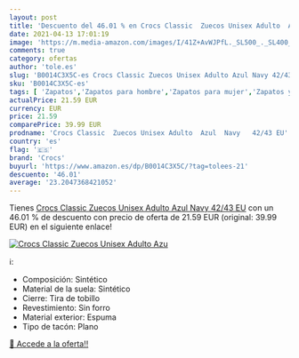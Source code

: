 ```yaml
---
layout: post
title: 'Descuento del 46.01 % en Crocs Classic  Zuecos Unisex Adulto  Azu'
date: 2021-04-13 17:01:19
image: 'https://m.media-amazon.com/images/I/41Z+AvWJPfL._SL500_._SL400_.jpg'
comments: true
category: ofertas
author: 'tole.es'
slug: 'B0014C3X5C-es Crocs Classic Zuecos Unisex Adulto Azul Navy 42/43 EU'
sku: 'B0014C3X5C-es'
tags: [ 'Zapatos','Zapatos para hombre','Zapatos para mujer','Zapatos y complementos','Zuecos de mujer','Zuecos y mules de mujer','Zuecos y mules para hombre','crocs','zuecos', ]
actualPrice: 21.59 EUR
currency: EUR
price: 21.59
comparePrice: 39.99 EUR
prodname: 'Crocs Classic  Zuecos Unisex Adulto  Azul  Navy   42/43 EU'
country: 'es'
flag: '🇪🇸'
brand: 'Crocs'
buyurl: 'https://www.amazon.es/dp/B0014C3X5C/?tag=tolees-21'
descuento: '46.01'
average: '23.2047368421052'
---
```


Tienes [Crocs Classic  Zuecos Unisex Adulto  Azul  Navy   42/43 EU](https://www.amazon.es/dp/B0014C3X5C/?tag=tolees-21) con un 46.01 % de descuento con precio de oferta de 21.59 EUR (original: 39.99 EUR) en el siguiente enlace!

[![Crocs Classic  Zuecos Unisex Adulto  Azu](https://m.media-amazon.com/images/I/41Z+AvWJPfL._SL500_._SL400_.jpg)](https://www.amazon.es/dp/B0014C3X5C/?tag=tolees-21)

ℹ️:

- Composición: Sintético
- Material de la suela: Sintético
- Cierre: Tira de tobillo
- Revestimiento: Sin forro
- Material exterior: Espuma
- Tipo de tacón: Plano

[🛒 Accede a la oferta!!](https://www.amazon.es/dp/B0014C3X5C/?tag=tolees-21)
